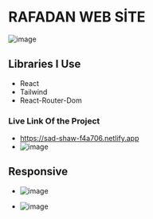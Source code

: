 # RAFADAN WEB SİTE 
![image](https://user-images.githubusercontent.com/73390061/137534517-0ab84ca9-0e64-4eb1-a1ad-d466333610c6.png)

## Libraries I Use
* React
* Tailwind
* React-Router-Dom
### Live Link Of the Project
* https://sad-shaw-f4a706.netlify.app
* ![image](https://user-images.githubusercontent.com/73390061/137534677-3b8e3d59-21fe-4e09-9bbf-1ddd343b441e.png)
 ## Responsive
* ![image](https://user-images.githubusercontent.com/73390061/137534816-915c00b3-bdff-4050-897d-a7d2cc50ddf0.png)

* ![image](https://user-images.githubusercontent.com/73390061/137535034-f1852143-69de-4aff-9c29-de2f589e169b.png)


